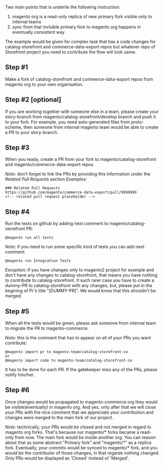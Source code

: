 Two main points that is underlie the following instruction:
1) magento org is a read-only replica of new primary fork visible only to internal teams
2) sync from that invisible primary fork to magento org happens in eventually consistent way

The example would be given for complex task that has a code changes for catalog-storefront and commerce-data-export repos but whatever repo of Storefront project you need to contribute the flow will look same. 

## Step #1
Make a fork of catalog-storefront and commerce-data-export repos from magento org to your own organisation. 
## Step #2 [optional]
If you are working together with someone else in a team, please create your story-branch from magento/catalog-storefront/develop branch and push it to your fork.
For example, you need auto-generated files from proto-scheme, then someone from internal magento team would be able to create a PR to your story-branch.
## Step #3
When you ready, create a PR from your fork to magento/catalog-storefront and magento/commerce-data-export repos

*Note:* don't forget to link the PRs by providing this information under the _Related Pull Requests_ section
*Examples:*
```
### Related Pull Requests
https://github.com/magento/commerce-data-export/pull/9999999
<!-- related pull request placeholder -->
```
## Step #4
Run the tests on github by adding next comment to magento/catalog-storefront PR:
```
@magento run all tests
```

*Note:* if you need to run some specific kind of tests you can add next comment:
```
@magento run Integration Tests
```

*Exception:* if you have changes only to magento2 project for example and don't have any changes to catalog-storefront, that means you have nothing to contribute to catalog-storefront.
It such rarer case you have to create a dummy-PR to catalog-storefront with any changes, but, please put in the begining of Pr's title "[DUMMY-PR]". We would know that this shouldn't be merged.
## Step #5
When all the tests would be green, please ask someone from internal team to migrate the PR to magento-commerce.

*Note:* this is the comment that has to appear on all of your PRs you want contribute: 
```
@magento import pr to magento-team/catalog-storefront-ce
or
@magento import code to magento-team/catalog-storefront-ce
```
It has to be done for each PR.
If the gatekeeper miss any of the PRs, please notify him/her.
## Step #6
Once changes would be propagated to magento-commerce org they would be visible(eventually) in magento org.
And yes, only after that we will close your PRs with the nice comment that we appreciate your contribution and changes were merged to the main fork of our project.

*Note:* technically, your PRs would be closed and not merged in regard to magento org forks. That's because our magento/\* forks became a read-only from now. The main fork would be inside another org. You can reason about that as some abstract "Primary fork" and "magento/*" as a replica fork.
Eventually, your commits would be synced to magento/\* fork, and you would be the contributor of those changes, in that regards nothing changed. Only PRs would be displayed as 'Closed' instead of 'Merged'. 